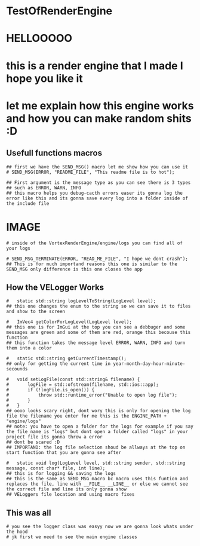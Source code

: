 # TestOfRenderEngine

# HELLOOOOO
# this is a render engine that I made I hope you like it 
# let me explain how this engine works and how you can make random shits :D

## Usefull functions macros
	## first we have the SEND_MSG() macro let me show how you can use it
	# SEND_MSG(ERROR, "README_FILE", "This readme file is to hot");

	## First argument is the message type as you can see there is 3 types
	## such as ERROR, WARN, INFO
	## this macro helps you debug-cacth errors easer its gonna log the error like this and its gonna save every log into a folder inside of the include file

# IMAGE

	# inside of the VortexRenderEngine/engine/logs you can find all of your logs

	# SEND_MSG_TERMINATE(ERROR, "READ_ME_FILE", "I hope we dont crash");
	## This is for much importand reasons this one is similar to the SEND_MSG only difference is this one closes the app

## How the VELogger Works
	# 	static std::string logLevelToString(LogLevel level); 
	## this one changes the enum to the string so we can save it to files and show to the screen

	#	ImVec4 getColorForLogLevel(LogLevel level); 
	## this one is for ImGui at the top you can see a debbuger and some messages are green and some of them are red, orange this becouse this function
	## this function takes the message level ERROR, WARN, INFO and turn them into a color

	#	static std::string getCurrentTimestamp();
	## only for getting the current time in year-month-day-hour-minute-secounds

	#	void setLogFile(const std::string& filename) {
	#		logFile = std::ofstream(filename, std::ios::app);
	#		if (!logFile.is_open()) {
	#			throw std::runtime_error("Unable to open log file");
	#		}
	#	}
	## oooo looks scary right, dont wory this is only for opening the log file the filename you enter for me this is the ENGINE_PATH + "engine/logs"
	## note: you have to open a folder for the logs for example if you say the file name is "logs" but dont open a folder called "logs" in your project file its gonna throw a error
	## dont be scared :D
	## IMPORTAND: the log file selection shoud be allways at the top on start function that you are gonna see after

	#	static void log(LogLevel level, std::string sender, std::string message, const char* file, int line);
	## this is for logging && saving the logs 
	## this is the same as SEND_MSG macro bc macro uses this funtion and replaces the file, line with __FILE__ __LINE__ or else we cannot see the correct file and line its only gonna show
	## VELoggers file location and using macro fixes

## This was all
	# you see the logger class was easyy now we are gonna look whats under the hood
	# jk first we need to see the main engine classes




